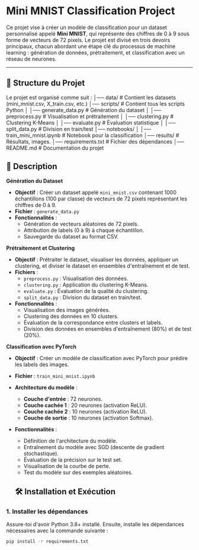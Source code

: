 # Mini MNIST Classification Project

Ce projet vise à créer un modèle de classification pour un dataset personnalisé appelé **Mini MNIST**, qui représente des chiffres de 0 à 9 sous forme de vecteurs de 72 pixels. Le projet est divisé en trois devoirs principaux, chacun abordant une étape clé du processus de machine learning : génération de données, prétraitement, et classification avec un réseau de neurones.

---

## 📁 Structure du Projet

Le projet est organisé comme suit :
│── data/ # Contient les datasets (mini_mnist.csv, X_train.csv, etc.)
│── scripts/ # Contient tous les scripts Python
│ │── generate_data.py # Génération du dataset
│ │── preprocess.py # Visualisation et prétraitement
│ │── clustering.py # Clustering K-Means
│ │── evaluate.py # Évaluation statistique
│ │── split_data.py # Division en train/test
│── notebooks/ 
│ │── train_mini_mnist.ipynb # Notebook pour la classification
│── results/ # Résultats, images.
│── requirements.txt # Fichier des dépendances
│── README.md # Documentation du projet

## 📝 Description

**Génération du Dataset**
- **Objectif** : Créer un dataset appelé `mini_mnist.csv` contenant 1000 échantillons (100 par classe) de vecteurs de 72 pixels représentant les chiffres de 0 à 9.
- **Fichier** : `generate_data.py`
- **Fonctionnalités** :
  - Génération de vecteurs aléatoires de 72 pixels.
  - Attribution de labels (0 à 9) à chaque échantillon.
  - Sauvegarde du dataset au format CSV.

**Prétraitement et Clustering**
- **Objectif** : Prétraiter le dataset, visualiser les données, appliquer un clustering, et diviser le dataset en ensembles d'entraînement et de test.
- **Fichiers** :
  - `preprocess.py` : Visualisation des données.
  - `clustering.py` : Application du clustering K-Means.
  - `evaluate.py` : Évaluation de la qualité du clustering.
  - `split_data.py` : Division du dataset en train/test.
- **Fonctionnalités** :
  - Visualisation des images générées.
  - Clustering des données en 10 clusters.
  - Évaluation de la correspondance entre clusters et labels.
  - Division des données en ensembles d'entraînement (80%) et de test (20%).

**Classification avec PyTorch**
- **Objectif** : Créer un modèle de classification avec PyTorch pour prédire les labels des images.
- **Fichier** : `train_mini_mnist.ipynb`
- **Architecture du modèle** :
  - **Couche d'entrée** : 72 neurones.
  - **Couche cachée 1** : 20 neurones (activation ReLU).
  - **Couche cachée 2** : 10 neurones (activation ReLU).
  - **Couche de sortie** : 10 neurones (activation Softmax).
- **Fonctionnalités** :
  - Définition de l'architecture du modèle.
  - Entraînement du modèle avec SGD (descente de gradient stochastique).
  - Évaluation de la précision sur le test set.
  - Visualisation de la courbe de perte.
  - Test du modèle sur des exemples aléatoires.

  ## 🛠 Installation et Exécution

### **1. Installer les dépendances**
Assure-toi d'avoir Python 3.8+ installé. Ensuite, installe les dépendances nécessaires avec la commande suivante :

```bash
pip install -r requirements.txt
